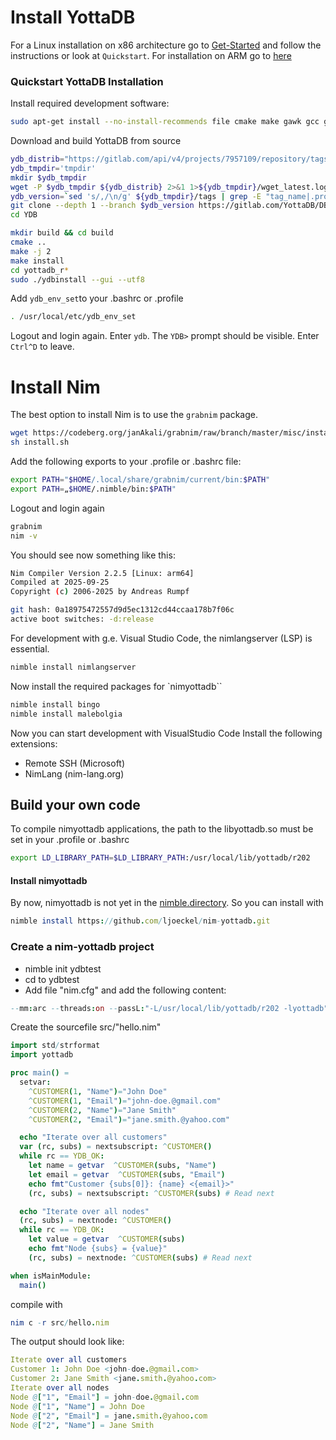 # Install YottaDB
For a Linux installation on x86 architecture go to [Get-Started](https://yottadb.com/product/get-started/#your-linux-system)
and follow the instructions or look at `Quickstart`. For installation on ARM go to [here](installation_yottadb.md)

### Quickstart YottaDB Installation
Install required development software:
```bash
sudo apt-get install --no-install-recommends file cmake make gawk gcc git curl tcsh libjansson4 {libconfig,libelf,libicu,libncurses,libreadline,libjansson,libssl}-dev binutils ca-certificates
```

Download and build YottaDB from source
```bash
ydb_distrib="https://gitlab.com/api/v4/projects/7957109/repository/tags"
ydb_tmpdir='tmpdir'
mkdir $ydb_tmpdir
wget -P $ydb_tmpdir ${ydb_distrib} 2>&1 1>${ydb_tmpdir}/wget_latest.log
ydb_version=`sed 's/,/\n/g' ${ydb_tmpdir}/tags | grep -E "tag_name|.pro.tgz" | grep -B 1 ".pro.tgz" | grep "tag_name" | sort -r | head -1 | cut -d'"' -f6`
git clone --depth 1 --branch $ydb_version https://gitlab.com/YottaDB/DB/YDB.git
cd YDB
```
```bash
mkdir build && cd build
cmake ..
make -j 2
make install
cd yottadb_r*
sudo ./ydbinstall --gui --utf8
```

Add `ydb_env_set`to your .bashrc or .profile
```bash
. /usr/local/etc/ydb_env_set
```

Logout and login again.
Enter `ydb`.
The `YDB>` prompt should be visible.
Enter `Ctrl^D` to leave.


# Install Nim
The best option to install Nim is to use the `grabnim` package.
```bash
wget https://codeberg.org/janAkali/grabnim/raw/branch/master/misc/install.sh
sh install.sh
```
Add the following exports to your .profile or .bashrc file:
```bash
export PATH="$HOME/.local/share/grabnim/current/bin:$PATH"
export PATH=„$HOME/.nimble/bin:$PATH"
````

Logout and login again
```bash
grabnim
nim -v
```
You should see now something like this:
```bash
Nim Compiler Version 2.2.5 [Linux: arm64]
Compiled at 2025-09-25
Copyright (c) 2006-2025 by Andreas Rumpf

git hash: 0a18975472557d9d5ec1312cd44ccaa178b7f06c
active boot switches: -d:release
```
For development with g.e. Visual Studio Code, the nimlangserver (LSP) is essential.
```bash
nimble install nimlangserver
```

Now install the required packages for `nimyottadb``
```bash
nimble install bingo
nimble install malebolgia
```
Now you can start development with VisualStudio Code
Install the following extensions:
- Remote SSH (Microsoft)
- NimLang (nim-lang.org)

## Build your own code
To compile nimyottadb applications, the path to the libyottadb.so must be set in your .profile or .bashrc
```bash
export LD_LIBRARY_PATH=$LD_LIBRARY_PATH:/usr/local/lib/yottadb/r202
```

#### Install nimyottadb
By now, nimyottadb is not yet in the [nimble.directory](https://nimble.directory/). So you can install with
```nim
nimble install https://github.com/ljoeckel/nim-yottadb.git
```

### Create a nim-yottadb project
- nimble init ydbtest
- cd to ydbtest
- Add file "nim.cfg" and add the following content:
```nim
--mm:arc --threads:on --passL:"-L/usr/local/lib/yottadb/r202 -lyottadb"
```

Create the sourcefile src/"hello.nim"
```nim
import std/strformat
import yottadb

proc main() =
  setvar:
    ^CUSTOMER(1, "Name")="John Doe"
    ^CUSTOMER(1, "Email")="john-doe.@gmail.com"
    ^CUSTOMER(2, "Name")="Jane Smith"
    ^CUSTOMER(2, "Email")="jane.smith.@yahoo.com"

  echo "Iterate over all customers"
  var (rc, subs) = nextsubscript: ^CUSTOMER()
  while rc == YDB_OK:
    let name = getvar  ^CUSTOMER(subs, "Name")
    let email = getvar  ^CUSTOMER(subs, "Email")
    echo fmt"Customer {subs[0]}: {name} <{email}>"
    (rc, subs) = nextsubscript: ^CUSTOMER(subs) # Read next

  echo "Iterate over all nodes"
  (rc, subs) = nextnode: ^CUSTOMER()
  while rc == YDB_OK:
    let value = getvar  ^CUSTOMER(subs)
    echo fmt"Node {subs} = {value}"
    (rc, subs) = nextnode: ^CUSTOMER(subs) # Read next

when isMainModule:
  main()
```
compile with
```nim
nim c -r src/hello.nim
````

The output should look like:
```nim
Iterate over all customers
Customer 1: John Doe <john-doe.@gmail.com>
Customer 2: Jane Smith <jane.smith.@yahoo.com>
Iterate over all nodes
Node @["1", "Email"] = john-doe.@gmail.com
Node @["1", "Name"] = John Doe
Node @["2", "Email"] = jane.smith.@yahoo.com
Node @["2", "Name"] = Jane Smith
```